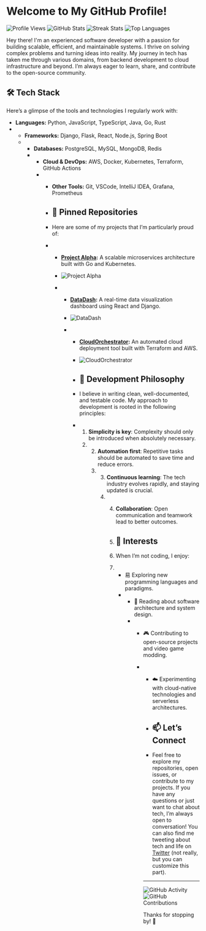 # Welcome to My GitHub Profile!

![Profile Views](https://komarev.com/ghpvc/?username=DonaldsonGavinAusten)
![GitHub Stats](https://github-readme-stats.vercel.app/api?username=DonaldsonGavinAusten&show_icons=true&theme=radical)
![Streak Stats](https://github-readme-streak-stats.herokuapp.com/?user=DonaldsonGavinAusten&theme=radical)
![Top Languages](https://github-readme-stats.vercel.app/api/top-langs/?username=DonaldsonGavinAusten&layout=compact&theme=radical)

Hey there! I'm an experienced software developer with a passion for building scalable, efficient, and maintainable systems. I thrive on solving complex problems and turning ideas into reality. My journey in tech has taken me through various domains, from backend development to cloud infrastructure and beyond. I’m always eager to learn, share, and contribute to the open-source community.

## 🛠️ Tech Stack

Here’s a glimpse of the tools and technologies I regularly work with:

- **Languages:** Python, JavaScript, TypeScript, Java, Go, Rust
- - **Frameworks:** Django, Flask, React, Node.js, Spring Boot
  - - **Databases:** PostgreSQL, MySQL, MongoDB, Redis
    - - **Cloud & DevOps:** AWS, Docker, Kubernetes, Terraform, GitHub Actions
      - - **Other Tools:** Git, VSCode, IntelliJ IDEA, Grafana, Prometheus
       
        - ## 🚀 Pinned Repositories
       
        - Here are some of my projects that I’m particularly proud of:
       
        - - **[Project Alpha](https://github.com/DonaldsonGavinAusten/ProjectAlpha):** A scalable microservices architecture built with Go and Kubernetes.
          -   ![Project Alpha](https://github-readme-stats.vercel.app/api/pin/?username=DonaldsonGavinAusten&repo=ProjectAlpha&theme=radical)
         
          -   - **[DataDash](https://github.com/DonaldsonGavinAusten/DataDash):** A real-time data visualization dashboard using React and Django.
              -   ![DataDash](https://github-readme-stats.vercel.app/api/pin/?username=DonaldsonGavinAusten&repo=DataDash&theme=radical)
           
              -   - **[CloudOrchestrator](https://github.com/DonaldsonGavinAusten/CloudOrchestrator):** An automated cloud deployment tool built with Terraform and AWS.
                  -   ![CloudOrchestrator](https://github-readme-stats.vercel.app/api/pin/?username=DonaldsonGavinAusten&repo=CloudOrchestrator&theme=radical)
               
                  -   ## 🎯 Development Philosophy
               
                  -   I believe in writing clean, well-documented, and testable code. My approach to development is rooted in the following principles:
               
                  -   1. **Simplicity is key**: Complexity should only be introduced when absolutely necessary.
                      2. 2. **Automation first**: Repetitive tasks should be automated to save time and reduce errors.
                         3. 3. **Continuous learning**: The tech industry evolves rapidly, and staying updated is crucial.
                            4. 4. **Collaboration**: Open communication and teamwork lead to better outcomes.
                              
                               5. ## 🌱 Interests
                              
                               6. When I’m not coding, I enjoy:
                              
                               7. - 易 Exploring new programming languages and paradigms.
                                  - - 📖 Reading about software architecture and system design.
                                    - - 🎮 Contributing to open-source projects and video game modding.
                                      - - ☁️ Experimenting with cloud-native technologies and serverless architectures.
                                       
                                        - ## 📫 Let’s Connect
                                       
                                        - Feel free to explore my repositories, open issues, or contribute to my projects. If you have any questions or just want to chat about tech, I’m always open to conversation! You can also find me tweeting about tech and life on [Twitter](https://twitter.com/DonaldsonGavinA) (not really, but you can customize this part).
                                       
                                        - ---

                                        ![GitHub Activity](https://activity-graph.herokuapp.com/graph?username=DonaldsonGavinAusten&theme=react-dark&hide_border=true&area=true)
                                        ![GitHub Contributions](https://github-profile-summary-cards.vercel.app/api/cards/profile-details?username=DonaldsonGavinAusten&theme=radical)

                                        Thanks for stopping by! 👋

